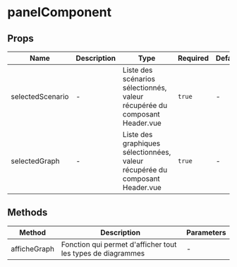 # panelComponent

## Props

<!-- @vuese:panelComponent:props:start -->
|Name|Description|Type|Required|Default|
|---|---|---|---|---|
|selectedScenario|-|Liste des scénarios sélectionnés, valeur récupérée du composant Header.vue|`true`|-|
|selectedGraph|-|Liste des graphiques sélectionnées, valeur récupérée du composant Header.vue|`true`|-|

<!-- @vuese:panelComponent:props:end -->


## Methods

<!-- @vuese:panelComponent:methods:start -->
|Method|Description|Parameters|
|---|---|---|
|afficheGraph|Fonction qui permet d'afficher tout les types de diagrammes|-|

<!-- @vuese:panelComponent:methods:end -->


